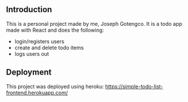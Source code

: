 ## Introduction
This is a personal project made by me, Joseph Gotengco. It is a todo app made with React and does the following:
- login/registers users
- create and delete todo items
- logs users out

## Deployment
This project was deployed using heroku: https://simple-todo-list-frontend.herokuapp.com/
